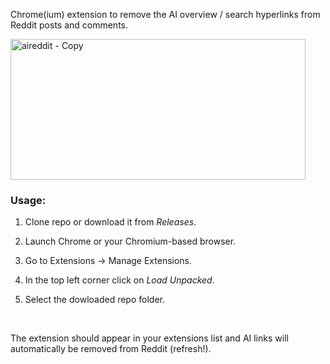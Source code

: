 Chrome(ium) extension to remove the AI overview / search hyperlinks from Reddit posts and comments. 


<img width="472" height="225" alt="aireddit - Copy" src="https://github.com/user-attachments/assets/e115428a-d4a3-4fd7-bc55-129e96d6ff50" />


### Usage:

1. Clone repo or download it from _Releases_.
   
2. Launch Chrome or your Chromium-based browser.
   
3. Go to Extensions -> Manage Extensions.
   
4. In the top left corner click on _Load Unpacked_.
   
5. Select the dowloaded repo folder.

</br>

The extension should appear in your extensions list and AI links will automatically be removed from Reddit (refresh!).
